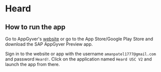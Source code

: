 # Heard

## How to run the app

Go to AppGyver's [website](https://www.appgyver.com/) or go to the App Store/Google Play Store and download the SAP AppGyver Preview app.

Sign in to the website or app with the username `amanpatel1777@gmail.com` and password `Heard!`. Click on the application named `Heard USC V2` and launch the app from there.
